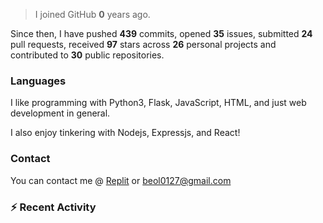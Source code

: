 > I joined GitHub **0** years ago.

Since then, I have pushed **439** commits, opened **35** issues, submitted **24** pull requests, received **97** stars across **26** personal projects and contributed to **30** public repositories.


### Languages
I like programming with Python3, Flask, JavaScript, HTML, and just web development in general.

I also enjoy tinkering with Nodejs, Expressjs, and React!


### Contact
You can contact me @ [Replit](https://replit.com/@JBloves27) or beol0127@gmail.com

### :zap: Recent Activity

<!--START_SECTION:activity-->
<!--END_SECTION:activity-->
